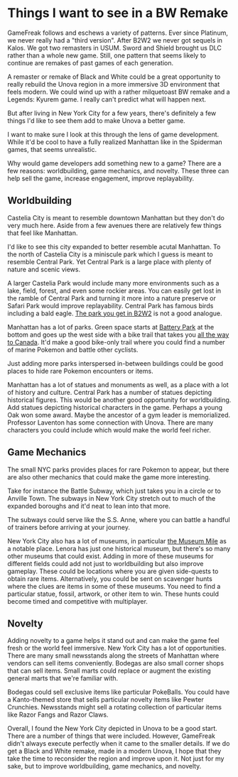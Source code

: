# Things I want to see in a BW Remake

GameFreak follows and eschews a variety of patterns. Ever since Platinum, we never really had a "third version". After B2W2 we never got sequels in Kalos. We got two remasters in USUM. Sword and Shield brought us DLC rather than a whole new game. Still, one pattern that seems likely to continue are remakes of past games of each generation.

A remaster or remake of Black and White could be a great opportunity to really rebuild the Unova region in a more immersive 3D environment that feels modern. We could wind up with a rather milquetoast BW remake and a Legends: Kyurem game. I really can't predict what will happen next.

But after living in New York City for a few years, there's definitely a few things I'd like to see them add to make Unova a better game.

I want to make sure I look at this through the lens of game development. While it'd be cool to have a fully realized Manhattan like in the Spiderman games, that seems unrealistic.

Why would game developers add something new to a game? There are a few reasons: worldbuilding, game mechanics, and novelty. These three can help sell the game, increase engagement, improve replayability.

## Worldbuilding

Castelia City is meant to resemble downtown Manhattan but they don't do very much here. Aside from a few avenues there are relatively few things that feel like Manhattan.

I'd like to see this city expanded to better resemble acutal Manhattan. To the north of Castelia City is a miniscule park which I guess is meant to resemble Central Park. Yet Central Park is a large place with plenty of nature and scenic views.

A larger Castelia Park would include many more environments such as a lake, field, forest, and even some rockier areas. You can easily get lost in the ramble of Central Park and turning it more into a nature preserve or Safari Park would improve replayability. Central Park has famous birds including a bald eagle.
[The park you get in B2W2](https://www.serebii.net/pokearth/unova/casteliacity.shtml#bw-park) is not a good analogue.

Manhattan has a lot of parks. Green space starts at [Battery Park](https://en.wikipedia.org/wiki/The_Battery_(Manhattan)) at the bottom and goes up the west side with a bike trail that takes you [all the way to Canada](https://empiretrail.ny.gov/).
It'd make a good bike-only trail where you could find a number of marine Pokemon and battle other cyclists.

Just adding more parks interspersed in-between buildings could be good places to hide rare Pokemon encounters or items.

Manhattan has a lot of statues and monuments as well, as a place with a lot of history and culture. Central Park has a number of statues depicting historical figures.
This would be another good opportunity for worldbuilding. Add statues depicting historical characters in the game. Perhaps a young Oak won some award. Maybe the ancestor of a gym leader is memorialized. Professor Laventon has some connection with Unova.
There are many characters you could include which would make the world feel richer.

## Game Mechanics

The small NYC parks provides places for rare Pokemon to appear, but there are also other mechanics that could make the game more interesting.

Take for instance the Battle Subway, which just takes you in a circle or to Anville Town. The subways in New York City stretch out to much of the expanded boroughs and it'd neat to lean into that more.

The subways could serve like the S.S. Anne, where you can battle a handful of trainers before arriving at your journey.

New York City also has a lot of museums, in particular [the Museum Mile](https://www.nycgo.com/museums-galleries/museum-mile-upper-east-side) as a notable place.
Lenora has just one historical museum, but there's so many other museums that could exist. Adding in more of these museums for different fields could add not just to worldbuilding but also
improve gameplay. These could be locations where you are given side-quests to obtain rare items.
Alternatively, you could be sent on scavenger hunts where the clues are items in some of these museums. You need to find a particular statue, fossil, artwork, or other item to win.
These hunts could become timed and competitive with multiplayer.

## Novelty

Adding novelty to a game helps it stand out and can make the game feel fresh or the world feel immersive. New York City has a lot of opportunities.
There are many small newsstands along the streets of Manhattan where vendors can sell items conveniently. Bodegas are also small corner shops that can sell items.
Small marts could replace or augment the existing general marts that we're familiar with.

Bodegas could sell exclusive items like particular PokeBalls. You could have a Kanto-themed store that sells particular novelty items like Pewter Crunchies.
Newsstands might sell a rotating collection of particular items like Razor Fangs and Razor Claws.

Overall, I found the New York City depicted in Unova to be a good start. There are a number of things that were included.
However, GameFreak didn't always execute perfectly when it came to the smaller details. If we do get a Black and White remake, made in a modern Unova,
I hope that they take the time to reconsider the region and improve upon it. Not just for my sake, but to improve worldbuilding, game mechanics, and novelty.

<!--
- World building
- Game mechanics like stamp rally
- special encounters and merchants (novelty)

What?
- statues
- bodegas
- more small parks
- central park is big
- on the street stalls that sell things (newstand)
- museums
- expanded subway system
-->
